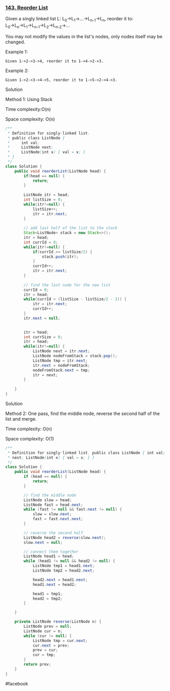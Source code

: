 ### [143. Reorder List](https://leetcode.com/problems/reorder-list/)


Given a singly linked list L: L<sub>0</sub>→L<sub>1</sub>→…→L<sub>n-1</sub>→L<sub>n</sub>,
reorder it to: L<sub>0</sub>→L<sub>n</sub>→L<sub>1</sub>→L<sub>n-1</sub>→L<sub>2</sub>→L<sub>n-2</sub>→…

You may not modify the values in the list's nodes, only nodes itself may be changed.

Example 1:
```
Given 1->2->3->4, reorder it to 1->4->2->3.
```
Example 2:
```
Given 1->2->3->4->5, reorder it to 1->5->2->4->3.
```

Solution

Method 1: Using Stack

Time complexity:O(n)

Space complexity: O(n)

```java
/**
 * Definition for singly-linked list.
 * public class ListNode {
 *     int val;
 *     ListNode next;
 *     ListNode(int x) { val = x; }
 * }
 */
class Solution {
    public void reorderList(ListNode head) {
        if(head == null) {
            return;
        }
        
        ListNode itr = head;
        int listSize = 0;
        while(itr!=null) {
            listSize++;
            itr = itr.next;
        }
        
        // add last half of the list to the stack
        Stack<ListNode> stack = new Stack<>();
        itr = head;
        int currId = 0;
        while(itr!=null) {
            if(currId >= listSize/2) {
                stack.push(itr);
            }
            currId++;
            itr = itr.next;
        }
        
        // find the last node for the new list
        currId = 0;
        itr = head;
        while(currId < (listSize - listSize/2 - 1)) {
            itr = itr.next;
            currId++;
        }
        itr.next = null;
        

        itr = head;
        int currSize = 0;
        itr = head;
        while(itr!=null) {
            ListNode next = itr.next;
            ListNode nodeFromStack = stack.pop();
            ListNode tmp = itr.next;
            itr.next = nodeFromStack;
            nodeFromStack.next = tmp;
            itr = next;
        }
        
    }
}
```

Solution

Method 2: One pass, find the middle node, reverse the second half of the list and merge.

Time complexity: O(n)

Space complexity: O(1)
```java
/**
 * Definition for singly-linked list. public class ListNode { int val; ListNode
 * next; ListNode(int x) { val = x; } }
 */
class Solution {
    public void reorderList(ListNode head) {
        if (head == null) {
            return;
        }

        // find the middle node
        ListNode slow = head;
        ListNode fast = head.next;
        while (fast != null && fast.next != null) {
            slow = slow.next;
            fast = fast.next.next;
        }

        // reverse the second half
        ListNode head2 = reverse(slow.next);
        slow.next = null;

        // connect them together
        ListNode head1 = head;
        while (head1 != null && head2 != null) {
            ListNode tmp1 = head1.next;
            ListNode tmp2 = head2.next;

            head2.next = head1.next;
            head1.next = head2;

            head1 = tmp1;
            head2 = tmp2;
        }

    }

    private ListNode reverse(ListNode n) {
        ListNode prev = null;
        ListNode cur = n;
        while (cur != null) {
            ListNode tmp = cur.next;
            cur.next = prev;
            prev = cur;
            cur = tmp;
        }
        return prev;
    }
}
```


#facebook